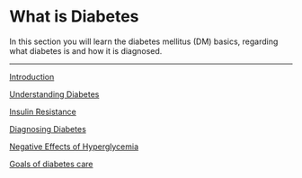 # What is Diabetes

In this section you will learn the diabetes mellitus (DM) basics, regarding what diabetes is and how it is diagnosed.

<hr />

[Introduction](/what-is-diabetes/introduction)

[Understanding Diabetes](/what-is-diabetes/understanding-diabetes)

[Insulin Resistance](/what-is-diabetes/insulin-resistance)

[Diagnosing Diabetes](/what-is-diabetes/diagnosing-diabetes)

[Negative Effects of Hyperglycemia](/what-is-diabetes/negative-effects-of-hyperglycemia)

[Goals of diabetes care](/what-is-diabetes/goals-of-diabetes-care)
